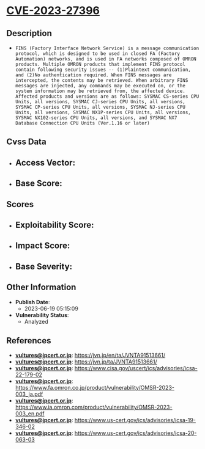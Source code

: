 
# [CVE-2023-27396](https://cve.mitre.org/cgi-bin/cvename.cgi?name=CVE-2023-27396)

## Description

- `FINS (Factory Interface Network Service) is a message communication protocol, which is designed to be used in closed FA (Factory Automation) networks, and is used in FA networks composed of OMRON products. Multiple OMRON products that implement FINS protocol contain following security issues -- (1)Plaintext communication, and (2)No authentication required. When FINS messages are intercepted, the contents may be retrieved. When arbitrary FINS messages are injected, any commands may be executed on, or the system information may be retrieved from, the affected device. Affected products and versions are as follows: SYSMAC CS-series CPU Units, all versions, SYSMAC CJ-series CPU Units, all versions, SYSMAC CP-series CPU Units, all versions, SYSMAC NJ-series CPU Units, all versions, SYSMAC NX1P-series CPU Units, all versions, SYSMAC NX102-series CPU Units, all versions, and SYSMAC NX7 Database Connection CPU Units (Ver.1.16 or later)`

## Cvss Data

- **Access Vector**:
  - 
- **Base Score**:
  - 

## Scores

- **Exploitability Score**:
  - 
- **Impact Score**:
  - 
- **Base Severity**:
  - 

## Other Information

- **Publish Date**:
  - 2023-06-19 05:15:09
- **Vulnerability Status**:
  - Analyzed

## References

- **vultures@jpcert.or.jp**: https://jvn.jp/en/ta/JVNTA91513661/
- **vultures@jpcert.or.jp**: https://jvn.jp/ta/JVNTA91513661/
- **vultures@jpcert.or.jp**: https://www.cisa.gov/uscert/ics/advisories/icsa-22-179-02
- **vultures@jpcert.or.jp**: https://www.fa.omron.co.jp/product/vulnerability/OMSR-2023-003_ja.pdf
- **vultures@jpcert.or.jp**: https://www.ia.omron.com/product/vulnerability/OMSR-2023-003_en.pdf
- **vultures@jpcert.or.jp**: https://www.us-cert.gov/ics/advisories/icsa-19-346-02
- **vultures@jpcert.or.jp**: https://www.us-cert.gov/ics/advisories/icsa-20-063-03
